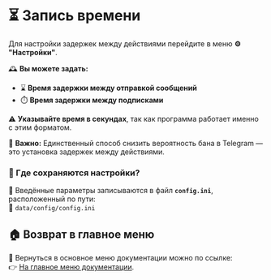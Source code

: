 # ⏳ Запись времени

Для настройки задержек между действиями перейдите в меню **⚙️ "Настройки"**.

🕰️ **Вы можете задать:**

- ⌛ **Время задержки между отправкой сообщений**
- ⏱️ **Время задержки между подписками**

⚠️ **Указывайте время в секундах**, так как программа работает именно с этим форматом.

🚨 **Важно:** Единственный способ снизить вероятность бана в Telegram — это установка задержек между действиями.

### 📂 Где сохраняются настройки?

💾 Введённые параметры записываются в файл **`config.ini`**, расположенный по пути:  
📍 `data/config/config.ini`

## 🏠 Возврат в главное меню

🔗 Вернуться в основное меню документации можно по ссылке:  
👉 [На главное меню документации](https://github.com/pyadrus/TelegramMaster_Commentator/blob/master/doc/doc.md).
